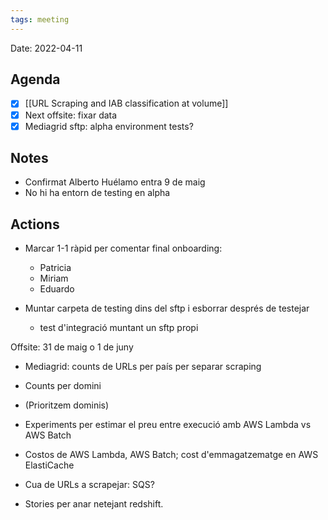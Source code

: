 ```yaml
---
tags: meeting
---
```


Date: 2022-04-11

## Agenda
- [x] [[URL Scraping and IAB classification at volume]]
- [x] Next offsite: fixar data
- [x] Mediagrid sftp: alpha environment tests?

## Notes
- Confirmat Alberto Huélamo entra 9 de maig
- No hi ha entorn de testing en alpha

## Actions
- Marcar 1-1 ràpid per comentar final onboarding:
    - Patricia
    - Miriam
    - Eduardo

- Muntar carpeta de testing dins del sftp i esborrar després de testejar
    - test d'integració muntant un sftp propi

Offsite: 31 de maig o 1 de juny

- Mediagrid: counts de URLs per país per separar scraping
- Counts per domini
- (Prioritzem dominis)
- Experiments per estimar el preu entre execució amb AWS Lambda vs AWS Batch
- Costos de AWS Lambda, AWS Batch; cost d'emmagatzematge en AWS ElastiCache
- Cua de URLs a scrapejar: SQS?

- Stories per anar netejant redshift.